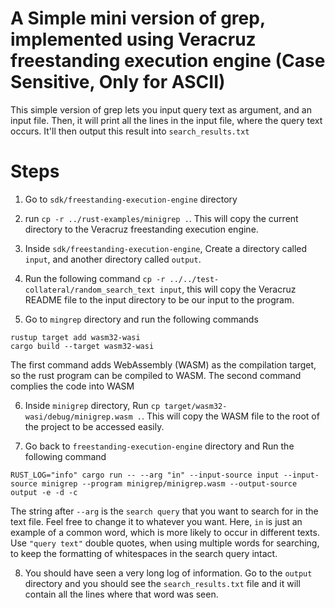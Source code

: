 # A Simple mini version of grep, implemented using Veracruz freestanding execution engine (Case Sensitive, Only for ASCII)


This simple version of grep lets you input query text as argument, and an input file. Then, it will print all the lines in the input file, where the query text occurs. It'll then output this result into `search_results.txt`

# Steps

1. Go to `sdk/freestanding-execution-engine` directory

2. run `cp -r ../rust-examples/minigrep .`. This will copy the current directory to the Veracruz freestanding execution engine. 

3. Inside `sdk/freestanding-execution-engine`, Create a directory called `input`, and another directory called `output`.

4. Run the following command `cp -r ../../test-collateral/random_search_text input`, this will copy the Veracruz README file to the input directory to be our input to the program.

5. Go to `mingrep` directory and run the following commands
  ```
  rustup target add wasm32-wasi
  cargo build --target wasm32-wasi
  ```
The first command adds WebAssembly (WASM) as the compilation target, so the rust program can be compiled to WASM. The second command complies the code into WASM

6. Inside `minigrep` directory, Run `cp target/wasm32-wasi/debug/minigrep.wasm .`. 
  This will copy the WASM file to the root of the project to be accessed easily.

7. Go back to `freestanding-execution-engine` directory and Run the following command
```
RUST_LOG="info" cargo run -- --arg "in" --input-source input --input-source minigrep --program minigrep/minigrep.wasm --output-source output -e -d -c
```
The string after `--arg` is the `search query` that you want to search for in the text file. Feel free to change it to whatever you want. Here, `in` is just an example of a common word, which is more likely to occur in different texts.  
Use `"query text"` double quotes, when using multiple words for searching, to keep the formatting of whitespaces in the search query intact.

8. You should have seen a very long log of information. Go to the `output` directory and you should see the `search_results.txt` file and it will contain all the lines where that word was seen.